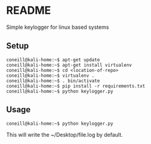 # README
Simple keylogger for linux based systems
## Setup
```console
coneill@kali-home:~$ apt-get update
coneill@kali-home:~$ apt-get install virtualenv
coneill@kali-home:~$ cd <location-of-repo>
coneill@kali-home:~$ virtualenv .
coneill@kali-home:~$ . bin/activate
coneill@kali-home:~$ pip install -r requirements.txt 
coneill@kali-home:~$ python keylogger.py
```

## Usage
```console
coneill@kali-home:~$ python keylogger.py
```
This will write the ~/Desktop/file.log by default.



